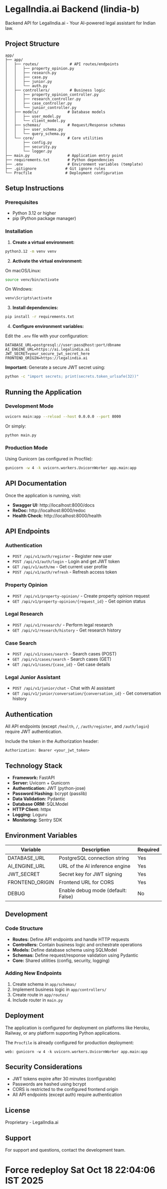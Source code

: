 # LegalIndia.ai Backend (lindia-b)

Backend API for LegalIndia.ai - Your AI-powered legal assistant for Indian law.

## Project Structure

```
app/
├── app/
│   ├── routes/              # API routes/endpoints
│   │   ├── property_opinion.py
│   │   ├── research.py
│   │   ├── case.py
│   │   ├── junior.py
│   │   └── auth.py
│   ├── controllers/         # Business logic
│   │   ├── property_opinion_controller.py
│   │   ├── research_controller.py
│   │   ├── case_controller.py
│   │   └── junior_controller.py
│   ├── models/             # Database models
│   │   ├── user_model.py
│   │   └── client_model.py
│   ├── schemas/            # Request/Response schemas
│   │   ├── user_schema.py
│   │   └── query_schema.py
│   └── core/               # Core utilities
│       ├── config.py
│       ├── security.py
│       └── logger.py
├── main.py                 # Application entry point
├── requirements.txt        # Python dependencies
├── .env                    # Environment variables (template)
├── .gitignore             # Git ignore rules
└── Procfile               # Deployment configuration
```

## Setup Instructions

### Prerequisites

- Python 3.12 or higher
- pip (Python package manager)

### Installation

1. **Create a virtual environment:**

```bash
python3.12 -m venv venv
```

2. **Activate the virtual environment:**

On macOS/Linux:
```bash
source venv/bin/activate
```

On Windows:
```bash
venv\Scripts\activate
```

3. **Install dependencies:**

```bash
pip install -r requirements.txt
```

4. **Configure environment variables:**

Edit the `.env` file with your configuration:

```env
DATABASE_URL=postgresql://user:pass@host:port/dbname
AI_ENGINE_URL=https://ai.legalindia.ai
JWT_SECRET=your_secure_jwt_secret_here
FRONTEND_ORIGIN=https://legalindia.ai
```

**Important:** Generate a secure JWT secret using:
```bash
python -c "import secrets; print(secrets.token_urlsafe(32))"
```

## Running the Application

### Development Mode

```bash
uvicorn main:app --reload --host 0.0.0.0 --port 8000
```

Or simply:
```bash
python main.py
```

### Production Mode

Using Gunicorn (as configured in Procfile):
```bash
gunicorn -w 4 -k uvicorn.workers.UvicornWorker app.main:app
```

## API Documentation

Once the application is running, visit:

- **Swagger UI:** http://localhost:8000/docs
- **ReDoc:** http://localhost:8000/redoc
- **Health Check:** http://localhost:8000/health

## API Endpoints

### Authentication
- `POST /api/v1/auth/register` - Register new user
- `POST /api/v1/auth/login` - Login and get JWT token
- `GET /api/v1/auth/me` - Get current user profile
- `POST /api/v1/auth/refresh` - Refresh access token

### Property Opinion
- `POST /api/v1/property-opinion/` - Create property opinion request
- `GET /api/v1/property-opinion/{request_id}` - Get opinion status

### Legal Research
- `POST /api/v1/research/` - Perform legal research
- `GET /api/v1/research/history` - Get research history

### Case Search
- `POST /api/v1/cases/search` - Search cases (POST)
- `GET /api/v1/cases/search` - Search cases (GET)
- `GET /api/v1/cases/{case_id}` - Get case details

### Legal Junior Assistant
- `POST /api/v1/junior/chat` - Chat with AI assistant
- `GET /api/v1/junior/conversation/{conversation_id}` - Get conversation history

## Authentication

All API endpoints (except `/health`, `/`, `/auth/register`, and `/auth/login`) require JWT authentication.

Include the token in the Authorization header:
```
Authorization: Bearer <your_jwt_token>
```

## Technology Stack

- **Framework:** FastAPI
- **Server:** Uvicorn + Gunicorn
- **Authentication:** JWT (python-jose)
- **Password Hashing:** bcrypt (passlib)
- **Data Validation:** Pydantic
- **Database ORM:** SQLModel
- **HTTP Client:** httpx
- **Logging:** Loguru
- **Monitoring:** Sentry SDK

## Environment Variables

| Variable | Description | Required |
|----------|-------------|----------|
| DATABASE_URL | PostgreSQL connection string | Yes |
| AI_ENGINE_URL | URL of the AI inference engine | Yes |
| JWT_SECRET | Secret key for JWT signing | Yes |
| FRONTEND_ORIGIN | Frontend URL for CORS | Yes |
| DEBUG | Enable debug mode (default: False) | No |

## Development

### Code Structure

- **Routes:** Define API endpoints and handle HTTP requests
- **Controllers:** Contain business logic and orchestrate operations
- **Models:** Define database schema using SQLModel
- **Schemas:** Define request/response validation using Pydantic
- **Core:** Shared utilities (config, security, logging)

### Adding New Endpoints

1. Create schema in `app/schemas/`
2. Implement business logic in `app/controllers/`
3. Create route in `app/routes/`
4. Include router in `main.py`

## Deployment

The application is configured for deployment on platforms like Heroku, Railway, or any platform supporting Python applications.

The `Procfile` is already configured for production deployment:
```
web: gunicorn -w 4 -k uvicorn.workers.UvicornWorker app.main:app
```

## Security Considerations

- JWT tokens expire after 30 minutes (configurable)
- Passwords are hashed using bcrypt
- CORS is restricted to the configured frontend origin
- All API endpoints (except auth) require authentication

## License

Proprietary - LegalIndia.ai

## Support

For support and questions, contact the development team.

# Force redeploy Sat Oct 18 22:04:06 IST 2025
